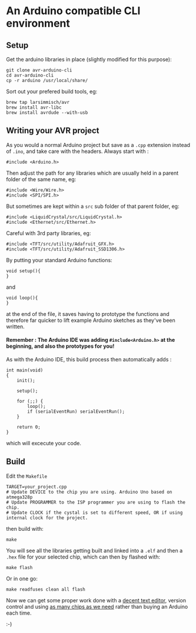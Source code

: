 # An Arduino compatible CLI environment

## Setup

Get the arduino libraries in place (slightly modified for this purpose):

    git clone avr-arduino-cli
    cd avr-arduino-cli
    cp -r arduino /usr/local/share/

Sort out your prefered build tools, eg:

    brew tap larsimmisch/avr
    brew install avr-libc
    brew install avrdude --with-usb


## Writing your AVR project

As you would a normal Arduino project but save as a ```.cpp``` extension instead of ```.ino```, and take care with the headers. Always start with :

    #include <Arduino.h>

Then adjust the path for any libraries which are usually held in a parent folder of the same name, eg:

    #include <Wire/Wire.h>
    #include <SPI/SPI.h>

But sometimes are kept within a ```src``` sub folder of that parent folder, eg:

    #include <LiquidCrystal/src/LiquidCrystal.h>
    #include <Ethernet/src/Ethernet.h>

Careful with 3rd party libraries, eg:

    #include <TFT/src/utility/Adafruit_GFX.h>
    #include <TFT/src/utility/Adafruit_SSD1306.h>

By putting your standard Arduino functions:

    void setup(){
    }

and

    void loop(){
    }

at the end of the file, it saves having to prototype the functions and therefore far quicker to lift example Arduino sketches as they've been written.

#### Remember : The Arduino IDE was adding ```#include<Arduino.h>``` at the beginning, and also the prototypes for you!

As with the Arduino IDE, this build process then automatically adds :

    int main(void)
    {
        init();

        setup();

        for (;;) {
            loop();
            if (serialEventRun) serialEventRun();
        }

        return 0;
    }

which will excecute your code.


## Build

Edit the ```Makefile```

    TARGET=your_project.cpp
    # Update DEVICE to the chip you are using. Arduino Uno based on atmega328p
    # Update PROGRAMMER to the ISP programmer you are using to flash the chip.
    # Update CLOCK if the cystal is set to different speed, OR if using internal clock for the project.

then build with:

    make

You will see all the libraries getting built and linked into a ```.elf``` and then a ```.hex``` file for your selected chip, which can then by flashed with:

    make flash

Or in one go:

    make readfuses clean all flash

Now we can get some proper work done with a [decent text editor](http://www.sublimetext.com/), version control and using [as many chips as we need](http://www.hobbytronics.co.uk/atmega328?keyword=atmega) rather than buying an Arduino each time.

:-)


